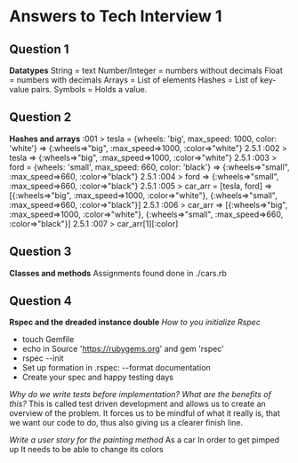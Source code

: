 # Answers to Tech Interview 1

## Question 1
**Datatypes**
String = text
Number/Integer = numbers without decimals
Float = numbers with decimals
Arrays = List of elements
Hashes = List of key-value pairs.
Symbols = Holds a value.

## Question 2
**Hashes and arrays**
:001 > tesla = {wheels: 'big', max_speed: 1000, color: 'white'}
 => {:wheels=>"big", :max_speed=>1000, :color=>"white"} 
2.5.1 :002 > tesla
 => {:wheels=>"big", :max_speed=>1000, :color=>"white"} 
2.5.1 :003 > ford = {wheels: 'small', max_speed: 660, color: 'black'}
 => {:wheels=>"small", :max_speed=>660, :color=>"black"} 
2.5.1 :004 > ford
 => {:wheels=>"small", :max_speed=>660, :color=>"black"} 
2.5.1 :005 > car_arr = [tesla, ford]
 => [{:wheels=>"big", :max_speed=>1000, :color=>"white"}, {:wheels=>"small", :max_speed=>660, :color=>"black"}] 
2.5.1 :006 > car_arr
 => [{:wheels=>"big", :max_speed=>1000, :color=>"white"}, {:wheels=>"small", :max_speed=>660, :color=>"black"}] 
2.5.1 :007 > car_arr[1][:color]

## Question 3
**Classes and methods**
Assignments found done in ./cars.rb

## Question 4
**Rspec and the dreaded instance double**
*How to you initialize Rspec*
- touch Gemfile
- echo in Source 'https://rubygems.org' and gem 'rspec'
- rspec --init
- Set up formation in .rspec: --format documentation
- Create your spec and happy testing days

*Why do we write tests before implementation? What are the benefits of this?*
This is called test driven development and allows us to create an overview of the problem. 
It forces us to be mindful of what it really is, that we want our code to do, thus also giving us a clearer finish line. 

*Write a user story for the painting method*
As a car
In order to get pimped up
It needs to be able to change its colors